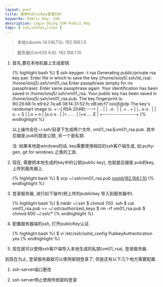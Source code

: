 ```yaml
---
layout: post
title: 使用PublicKey登录SSH
keywords: Public Key, SSH
description: Login Using SSH Public Key
tags: [ ssh,centos,linux ]
---
```


> 本地(ubuntu 14.04LTS): 192.168.1.5

> 服务器(CentOS 6.6): 192.168.1.10

1. 首先,要在本地机器上生成密钥.

	{% highlight bash %}
	$ ssh-keygen -t rsa
	Generating public/private rsa key pair.
	Enter file in which to save the key (/home/ioioj5/.ssh/id_rsa): /home/ioioj5/.ssh/vm01_rsa
	Enter passphrase (empty for no passphrase): 
	Enter same passphrase again: 
	Your identification has been saved in /home/ioioj5/.ssh/vm01_rsa.
	Your public key has been saved in /home/ioioj5/.ssh/vm01_rsa.pub.
	The key fingerprint is:
	90:26:68:1c:e9:b2:7a:a8:38:f4:31:52:fc:d8:eb:f7 ioioj5@dp
	The key's randomart image is:
	+--[ RSA 2048]----+
	|  ..             |
	| ..o   .         |
	| .= . +          |
	|...o o .         |
	| o. +   S        |
	|.o + o           |
	|o.o o .          |
	|= .. . .         |
	|+o  ... .E       |
	+-----------------+
	{% endhighlight %}

	以上操作会在~/.ssh/目录下生成两个文件, vm01_rsa与vm01_rsa.pub. 其中后缀是.pub的就是公钥, 另一个是私钥.

	注: 如果本地是windows的话, key需要使用相应的ssh客户端生成, 如:putty-gen, git for windows 之类的工具.

	

2. 现在, 需要把本地生成的key中的公钥(public key), 也就是后缀是.pub的key,上传到服务器上.

	{% highlight bash %}
	$ scp ~/.ssh/vm01_rsa.pub root@192.168.1.10
	{% endhighlight %}

3. 登录服务器, 进行如下操作(把上传的publickey 导入到服务器中).

	{% highlight bash %}
	$ mkdir ~/.ssh
	$ chmod 700 .ssh
	$ cat vm01_rsa.pub >> ~/.ssh/authorized_keys
	$ rm -rf vm01_rsa.pub
	$ chmod 600 ~/.ssh/*
	{% endhighlight %}

4. 配置服务器端的ssh, 打开publicKey认证.

	{% highlight bash %}
	$ vi /etc/ssh/sshd_config
	PubkeyAuthentication yes
	{% endhighlight %}

5. 现在就可以使用ssh客户端导入本地生成的私钥(vm01_rsa), 登录服务器.

到现在为止, 登录服务器就可以使用密钥登录了, 但是还有以下几个地方需要配置.

1. ssh-server端口更改

2. ssh-server停止使用传统密码登录




























